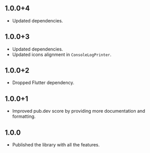 ## 1.0.0+4

* Updated dependencies.

## 1.0.0+3

* Updated dependencies.
* Updated icons alignment in `ConsoleLogPrinter`.

## 1.0.0+2

* Dropped Flutter dependency.

## 1.0.0+1

* Improved pub.dev score by providing more documentation and formatting.

## 1.0.0

* Published the library with all the features.
